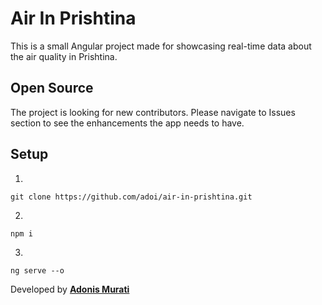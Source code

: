# Air In Prishtina

This is a small Angular project made for showcasing real-time data about the air quality in Prishtina. 

## Open Source
The project is looking for new contributors. Please navigate to Issues section to see the enhancements the app needs to have. 

## Setup 

1.
```
git clone https://github.com/adoi/air-in-prishtina.git 
```

2.
```
npm i
```

3.
```
ng serve --o
```

Developed by **[Adonis Murati](https://github.com/adoi)**